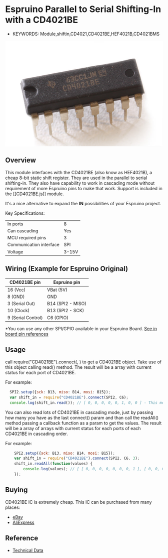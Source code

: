 <!--- Copyright (c) 2016 Nic Marcondes -->
Espruino Parallel to Serial Shifting-In with a CD4021BE
=====================

* KEYWORDS: Module,shiftin,CD4021,CD4021BE,HEF4021B,CD4021BMS

![CD4021BE](CD4021BE/ic.jpg)


Overview
-----------------

This module interfaces with the CD4021BE (also know as HEF4021B), a cheap 8-bit static shift register. They are used in the parallel to serial shifting-in. They also have capability to work in cascading mode without requirement of more Espruino pins to make that work. Support is included in the [[CD4021BE.js]] module.

It's a nice alternative to expand the **IN** possibilities of your Espruino project.

 Key Specifications:

  |                         |       |
  |-------------------------|-------|
  | In ports                | 8     |
  | Can cascading           | Yes   |
  | MCU required pins       | 3     |
  | Communication interface | SPI   |
  | Voltage                 | 3-15V |


Wiring (Example for Espruino Original)
-----------------

  | CD4021BE pin        | Espruino pin      |
  |---------------------|-------------------|
  | 16 (Vcc)            | VBat (5V)         |
  | 8  (GND)            | GND               |
  | 3  (Serial Out)     | B14 (SPI2 - MISO) |
  | 10 (Clock)          | B13 (SPI2 - SCK)  |
  | 9  (Serial Control) | C6  (GPIO)        |

*You can use any other SPI/GPIO available in your Espruino Board. [See in board pin references](http://www.espruino.com/Reference)


Usage
-----------------

call require("CD4021BE").connect(<SPI Number>, <Serial Control Pin>) to get a CD4021BE object. Take use of this object calling read() method. The result will be a array with current status for each port of CD4021BE. 

For example:
```JavaScript
  SPI2.setup({sck: B13, miso: B14, mosi: B15});
  var shift_in = require("CD4021BE").connect(SPI2, C6);
  console.log(shift_in.read()); // [ 0, 0, 0, 0, 0, 1, 0, 0 ] - This means that only port 6 is in high level
```

You can also read lots of CD4021BE in cascading mode, just by passing how many you have as the last connect() param and than call the readAll() method passing a callback function as a param to get the values. The result will be a array of arrays with current status for each ports of each CD4021BE in cascading order.

For example:
```JavaScript
	SPI2.setup({sck: B13, miso: B14, mosi: B15});
	var shift_in = require("CD4021BE").connect(SPI2, C6, 3);
	shift_in.readAll(function(values) {
		console.log(values); // [ [ 0, 0, 0, 0, 0, 0, 0, 1 ], [ 0, 0, 0, 0, 0, 1, 0, 0 ], [ 0, 0, 1, 0, 1, 0, 0, 0 ] ] - The status of three cascading CD4021BE
	});
```


Buying
-----

CD4021BE IC is extremely cheap. This IC can be purchased from many places:
* [eBay](http://www.ebay.com/sch/i.html?_nkw=cd4021)
* [AliExpress](http://www.aliexpress.com/wholesale?SearchText=cd4021)

Reference
---------
* [Technical Data](http://www.nxp.com/documents/data_sheet/HEF4021B.pdf)